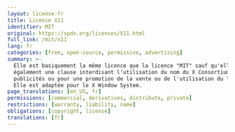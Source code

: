 ```yaml
---
layout: license-fr
title: Licence X11
identifier: MIT
original: https://spdx.org/licenses/X11.html
full_link: /mit/x11
lang: fr
categories: [free, open-source, permissive, advertising]
summary: >-
  Elle est basiquement la même licence que la licence "MIT" sauf qu'elle contient
  également une clause interdisant l'utilisation du nom du X Consortium dans des
  publicités ou pour une promotion de la vente ou de l'utilisation du logiciel.
  Elle est adaptée pour le X Window System.
page_translations: [en_US, fr]
permissions: [commercial, derivatives, distribute, private]
restrictions: [warranty, liability, name]
obligations: [copyright, license]
translations: [fr]
---
```

